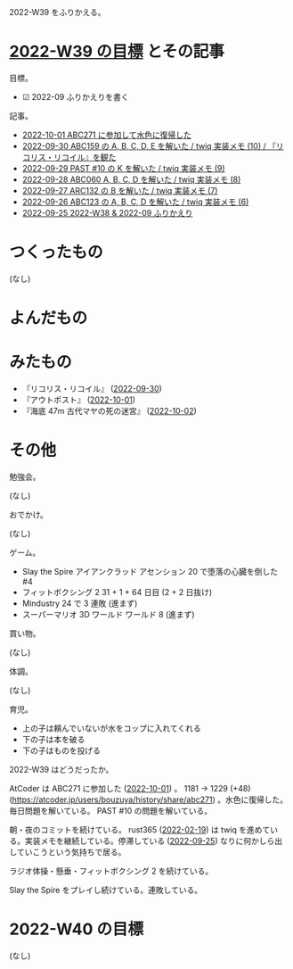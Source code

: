 2022-W39 をふりかえる。

# [2022-W39 の目標][2022-09-25] とその記事

目標。

- ☑ 2022-09 ふりかえりを書く

記事。

- [2022-10-01 ABC271 に参加して水色に復帰した][2022-10-01]
- [2022-09-30 ABC159 の A, B, C, D, E を解いた / twiq 実装メモ (10) / 『リコリス・リコイル』を観た][2022-09-30]
- [2022-09-29 PAST #10 の K を解いた / twiq 実装メモ (9)][2022-09-29]
- [2022-09-28 ABC060 A, B, C, D を解いた / twiq 実装メモ (8)][2022-09-28]
- [2022-09-27 ARC132 の B を解いた / twiq 実装メモ (7)][2022-09-27]
- [2022-09-26 ABC123 の A, B, C, D を解いた / twiq 実装メモ (6)][2022-09-26]
- [2022-09-25 2022-W38 & 2022-09 ふりかえり][2022-09-25]

# つくったもの

(なし)

# よんだもの


# みたもの

- 『リコリス・リコイル』 ([2022-09-30])
- 『アウトポスト』 ([2022-10-01])
- 『海底 47m 古代マヤの死の迷宮』 ([2022-10-02])

# その他

勉強会。

(なし)

おでかけ。

(なし)

ゲーム。

- Slay the Spire アイアンクラッド アセンション 20 で堕落の心臓を倒した #4
- フィットボクシング 2 31 + 1 + 64 日目 (2 + 2 日抜け)
- Mindustry 24 で 3 連敗 (進まず)
- スーパーマリオ 3D ワールド ワールド 8 (進まず)

買い物。

(なし)

体調。

(なし)

育児。

- 上の子は頼んでいないが水をコップに入れてくれる
- 下の子は本を破る
- 下の子はものを投げる

2022-W39 はどうだったか。

AtCoder は ABC271 に参加した ([2022-10-01]) 。 1181 → 1229 (+48) (<https://atcoder.jp/users/bouzuya/history/share/abc271>) 。水色に復帰した。毎日問題を解いている。 PAST #10 の問題を解いている。

朝・夜のコミットを続けている。 rust365 ([2022-02-19]) は twiq を進めている。実装メモを継続している。停滞している ([2022-09-25]) なりに何かしら出していこうという気持ちで居る。

ラジオ体操・懸垂・フィットボクシング 2 を続けている。

Slay the Spire をプレイし続けている。連敗している。

# 2022-W40 の目標

(なし)

[2022-02-19]: https://blog.bouzuya.net/2022/02/19/
[2022-09-25]: https://blog.bouzuya.net/2022/09/25/
[2022-09-26]: https://blog.bouzuya.net/2022/09/26/
[2022-09-27]: https://blog.bouzuya.net/2022/09/27/
[2022-09-28]: https://blog.bouzuya.net/2022/09/28/
[2022-09-29]: https://blog.bouzuya.net/2022/09/29/
[2022-09-30]: https://blog.bouzuya.net/2022/09/30/
[2022-10-01]: https://blog.bouzuya.net/2022/10/01/
[2022-10-02]: https://blog.bouzuya.net/2022/10/02/
